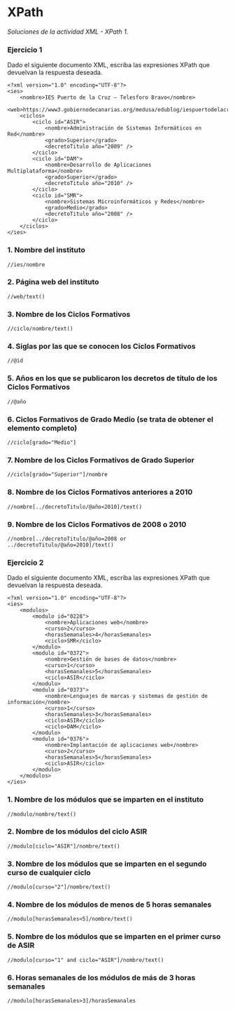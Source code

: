 # XPath

_Soluciones de la actividad XML - XPath 1._

### Ejercicio 1

Dado el siguiente documento XML, escriba las expresiones XPath que devuelvan la respuesta deseada.

```
<?xml version="1.0" encoding="UTF-8"?>
<ies>
    <nombre>IES Puerto de la Cruz – Telesforo Bravo</nombre>
    <web>https://www3.gobiernodecanarias.org/medusa/edublog/iespuertodelacruztelesforobravo/</web>
    <ciclos>
        <ciclo id="ASIR">
            <nombre>Administración de Sistemas Informáticos en Red</nombre>
            <grado>Superior</grado>
            <decretoTitulo año="2009" />
        </ciclo>
        <ciclo id="DAM">
            <nombre>Desarrollo de Aplicaciones Multiplataforma</nombre>
            <grado>Superior</grado>
            <decretoTitulo año="2010" />
        </ciclo>
        <ciclo id="SMR">
            <nombre>Sistemas Microinformáticos y Redes</nombre>
            <grado>Medio</grado>
            <decretoTitulo año="2008" />
        </ciclo>
    </ciclos>
</ies>
  ```
### 1. Nombre del instituto
```
//ies/nombre
```
### 2. Página web del instituto
```
//web/text()
```
### 3. Nombre de los Ciclos Formativos
```
//ciclo/nombre/text()
```
### 4. Siglas por las que se conocen los Ciclos Formativos
```
//@id
```
### 5. Años en los que se publicaron los decretos de título de los Ciclos Formativos
```
//@año
```
### 6. Ciclos Formativos de Grado Medio (se trata de obtener el elemento <ciclo> completo)
```
//ciclo[grado="Medio"]
```
### 7. Nombre de los Ciclos Formativos de Grado Superior
```
//ciclo[grado="Superior"]/nombre
```
### 8. Nombre de los Ciclos Formativos anteriores a 2010
```
//nombre[../decretoTitulo/@año<2010]/text()
```
### 9. Nombre de los Ciclos Formativos de 2008 o 2010
```
//nombre[../decretoTitulo/@año=2008 or ../decretoTitulo/@año=2010]/text()
```

### Ejercicio 2

Dado el siguiente documento XML, escriba las expresiones XPath que devuelvan la respuesta deseada.

```
<?xml version="1.0" encoding="UTF-8"?>
<ies>
    <modulos>
        <modulo id="0228">
            <nombre>Aplicaciones web</nombre>
            <curso>2</curso>
            <horasSemanales>4</horasSemanales>
            <ciclo>SMR</ciclo>
        </modulo>
        <modulo id="0372">
            <nombre>Gestión de bases de datos</nombre>
            <curso>1</curso>
            <horasSemanales>5</horasSemanales>
            <ciclo>ASIR</ciclo>
        </modulo>
        <modulo id="0373">
            <nombre>Lenguajes de marcas y sistemas de gestión de información</nombre>
            <curso>1</curso>
            <horasSemanales>3</horasSemanales>
            <ciclo>ASIR</ciclo>
            <ciclo>DAM</ciclo>
        </modulo>
        <modulo id="0376">
            <nombre>Implantación de aplicaciones web</nombre>
            <curso>2</curso>
            <horasSemanales>5</horasSemanales>
            <ciclo>ASIR</ciclo>
        </modulo>
    </modulos>
</ies>
  ```
### 1. Nombre de los módulos que se imparten en el instituto
```
//modulo/nombre/text()
```
### 2. Nombre de los módulos del ciclo ASIR
```
//modulo[ciclo="ASIR"]/nombre/text()
```
### 3. Nombre de los módulos que se imparten en el segundo curso de cualquier ciclo
```
//modulo[curso="2"]/nombre/text()
```
### 4. Nombre de los módulos de menos de 5 horas semanales
```
//modulo[horasSemanales<5]/nombre/text()
```
### 5. Nombre de los módulos que se imparten en el primer curso de ASIR
```
//modulo[curso="1" and ciclo="ASIR"]/nombre/text()
```
### 6. Horas semanales de los módulos de más de 3 horas semanales
```
//modulo[horasSemanales>3]/horasSemanales
```

